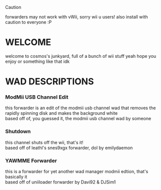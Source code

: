 > [!CAUTION]  
> forwarders may not work with vWii, sorry wii u users!
> also install with caution to everyone :P

# WELCOME
welcome to cosmos's junkyard, full of a bunch of wii stuff
yeah hope you enjoy or something like that idk

# WAD DESCRIPTIONS
### ModMii USB Channel Edit
this forwarder is an edit of the modmii usb channel wad that removes the rapidly spinning disk and makes the background white
<br> based off of, you guessed it, the modmii usb channel wad by someone
### Shutdown
this channel shuts off the wii, that's it!
<br> based off of leathl's snes9xgx forwarder, dol by emilydaemon
### YAWMME Forwarder
this is a forwarder for yet another wad manager modmii edtion, that's basically it
<br> based off of uniiloader forwarder by Davi92 & DJSim1
